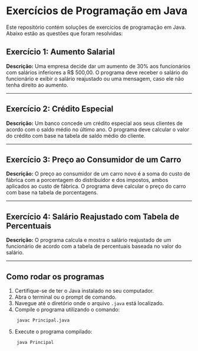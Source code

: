 # Exercícios de Programação em Java

Este repositório contém soluções de exercícios de programação em Java. Abaixo estão as questões que foram resolvidas:

## Exercício 1: Aumento Salarial

**Descrição:**
Uma empresa decide dar um aumento de 30% aos funcionários com salários inferiores a R$ 500,00. O programa deve receber o salário do funcionário e exibir o salário reajustado ou uma mensagem, caso ele não tenha direito ao aumento.

---

## Exercício 2: Crédito Especial

**Descrição:**
Um banco concede um crédito especial aos seus clientes de acordo com o saldo médio no último ano. O programa deve calcular o valor do crédito com base na tabela de saldo médio do cliente.

---

## Exercício 3: Preço ao Consumidor de um Carro

**Descrição:**
O preço ao consumidor de um carro novo é a soma do custo de fábrica com a porcentagem do distribuidor e dos impostos, ambos aplicados ao custo de fábrica. O programa deve calcular o preço do carro com base na tabela de porcentagens.

---

## Exercício 4: Salário Reajustado com Tabela de Percentuais

**Descrição:**
O programa calcula e mostra o salário reajustado de um funcionário de acordo com a tabela de percentuais baseada no valor do salário.

---

## Como rodar os programas

1. Certifique-se de ter o Java instalado no seu computador.
2. Abra o terminal ou o prompt de comando.
3. Navegue até o diretório onde o arquivo `.java` está localizado.
4. Compile o programa utilizando o comando:
```bash
	javac Principal.java
```
5. Execute o programa compilado:
```bash
	java Principal
```
